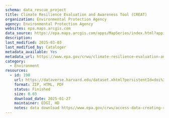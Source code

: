 ```yaml
---
schema: data_rescue_project 
title: Climate Resilience Evaluation and Awareness Tool (CREAT)
organization: Environmental Protection Agency
agency: Environmental Protection Agency
websites: epa.maps.arcgis.com
data_source: https://epa.maps.arcgis.com/apps/MapSeries/index.html?appid=3805293158d54846a29f750d63c6890e
description: 
last_modified: 2025-03-03
last_modified_by: Cataloger
metadata_available: Yes
metadata_url: https://www.epa.gov/crwu/climate-resilience-evaluation-and-awareness-tool-creat-methodology-guide
category:
  - Environment
resources:
  - id: 190
    url: https://dataverse.harvard.edu/dataset.xhtml?persistentId=doi%3A10.7910%2FDVN%2FZ7J2EA&version=1.0
    format: ZIP, HTML, PDF
    status: Finished
    size: 0.03
    download_date: 2025-01-27
    maintainer: EDGI, HD
    notes: data download https//www.epa.gov/crwu/access-data-creating-resilient-water-utilities
---
```

